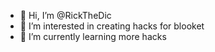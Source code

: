 - 👋 Hi, I’m @RickTheDic
- 👀 I’m interested in creating hacks for blooket
- 🌱 I’m currently learning more hacks

<!---
RickTheDic/RickTheDic is a ✨ special ✨ repository because its `README.md` (this file) appears on your GitHub profile.
You can click the Preview link to take a look at your changes.
--->

